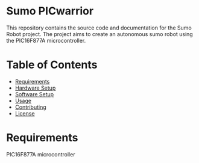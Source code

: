 # Sumo PICwarrior
This repository contains the source code and documentation for the Sumo Robot project. The project aims to create an autonomous sumo robot using the PIC16F877A microcontroller.

# Table of Contents
- <span style="color:blue">[Requirements](#requirements)</span>
- <span style="color:blue">[Hardware Setup](#hardware-setup)</span>
- <span style="color:blue">[Software Setup](#software-setup)</span>
- <span style="color:blue">[Usage](#usage)</span>
- <span style="color:blue">[Contributing](#contributing)</span>
- <span style="color:blue">[License](#license)</span>

# Requirements
PIC16F877A microcontroller
